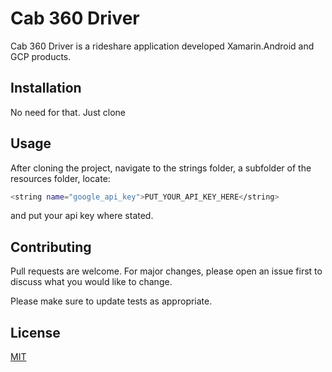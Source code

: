 # Cab 360 Driver

Cab 360 Driver is a rideshare application developed Xamarin.Android and GCP products.

## Installation

No need for that. Just clone

## Usage

After cloning the project, navigate to the strings folder, a subfolder of the resources folder, locate:

```bash
<string name="google_api_key">PUT_YOUR_API_KEY_HERE</string>
```

and put your api key where stated.

## Contributing
Pull requests are welcome. For major changes, please open an issue first to discuss what you would like to change.

Please make sure to update tests as appropriate.

## License
[MIT](https://https://opensource.org/licenses/MIT)
